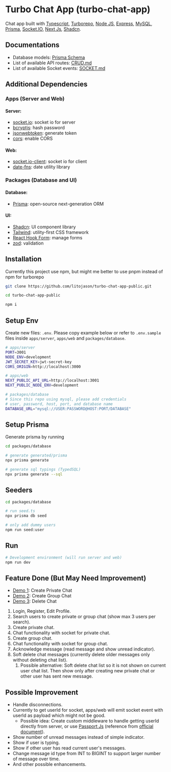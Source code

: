# Turbo Chat App (turbo-chat-app)

Chat app built with [Typescript](https://www.typescriptlang.org/), [Turborepo](https://turborepo.com/), [Node JS](https://nodejs.org/en), [Express](https://expressjs.com/), [MySQL](https://www.mysql.com/), [Prisma](https://www.prisma.io/), [Socket.IO](https://socket.io/), [Next Js](https://nextjs.org/), [Shadcn](https://ui.shadcn.com/).

## Documentations

- Database models: [Prisma Schema](./packages/database/prisma/schema.prisma)
- List of available API routes: [CRUD.md](./apps/server/src/docs/CRUD.md)
- List of available Socket events: [SOCKET.md](./apps/server/src/docs/SOCKET.md)

## Additional Dependencies

### Apps (Server and Web)

#### Server:

- [socket.io](https://socket.io/): socket io for server
- [bcryptjs](https://www.npmjs.com/package/bcryptjs): hash password
- [jsonwebtoken](https://www.npmjs.com/package/jsonwebtoken): generate token
- [cors](https://www.npmjs.com/package/cors): enable CORS

#### Web:

- [socket.io-client](https://socket.io/docs/v4/client-installation/): socket io for client
- [date-fns](https://date-fns.org/): date utility library

### Packages (Database and UI)

#### Database:

- [Prisma](https://www.prisma.io/): open-source next-generation ORM

#### UI:

- [Shadcn](https://ui.shadcn.com/): UI component library
- [Tailwind](https://tailwindcss.com/): utility-first CSS framework
- [React Hook Form](https://react-hook-form.com/): manage forms
- [zod](https://zod.dev/): validation

## Installation

Currently this project use npm, but might me better to use pnpm instead of npm for turborepo

```bash
git clone https://github.com/litojason/turbo-chat-app-public.git

cd turbo-chat-app-public

npm i
```

## Setup Env

Create new files: `.env`. Please copy example below or refer to `.env.sample` files inside `apps/server`, `apps/web` and `packages/database`.

```bash
# apps/server
PORT=3001
NODE_ENV=development
JWT_SECRET_KEY=jwt-secret-key
CORS_ORIGIN=http://localhost:3000

# apps/web
NEXT_PUBLIC_API_URL=http://localhost:3001
NEXT_PUBLIC_NODE_ENV=development

# packages/database
# Since this repo using mysql, please add credentials
# user, password, host, port, and database name
DATABASE_URL="mysql://USER:PASSWORD@HOST:PORT/DATABASE"
```

## Setup Prisma

Generate prisma by running

```bash
cd packages/database

# generate generated/prisma
npx prisma generate

# generate sql typings (TypedSQL)
npx prisma generate --sql
```

## Seeders

```bash
cd packages/database

# run seed.ts
npx prisma db seed

# only add dummy users
npm run seed:user
```

## Run

```bash
# Development environment (will run server and web)
npm run dev
```

## Feature Done (But May Need Improvement)

- [Demo 1](https://github.com/litojason/turbo-chat-app-public/issues/1): Create Private Chat
- [Demo 2](https://github.com/litojason/turbo-chat-app-public/issues/2): Create Group Chat
- [Demo 3](https://github.com/litojason/turbo-chat-app-public/issues/3): Delete Chat

1. Login, Register, Edit Profile.
2. Search users to create private or group chat (show max 3 users per search).
3. Create private chat.
4. Chat functionality with socket for private chat.
5. Create group chat.
6. Chat functionality with socket for group chat.
7. Acknowledge message (read message and show unread indicator).
8. Soft delete chat messages (currently delete older messages only without deleting chat list).
   1. Possible alternative: Soft delete chat list so it is not shown on current user chat list. Then show only after creating new private chat or other user has sent new message.

## Possible Improvement

- Handle disconnections.
- Currently to get userId for socket, apps/web will emit socket event with userId as payload which might not be good.
  - Possible idea: Create custom middleware to handle getting userId directly from server, or use [Passport Js](https://www.passportjs.org/) (reference from [official document](https://socket.io/how-to/use-with-passport)).
- Show number of unread messages instead of simple indicator.
- Show if user is typing.
- Show if other user has read current user's messages.
- Change message id type from INT to BIGINT to support larger number of message over time.
- And other possible enhancements.
